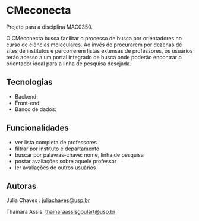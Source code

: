 # CMeconecta

Projeto para a disciplina MAC0350. 

O CMeconecta busca facilitar o processo de busca por orientadores no curso de ciências moleculares. Ao invés de procurarem por dezenas de sites de institutos e percorrerem listas extensas de professores, os usuários terão acesso a um portal integrado de busca onde poderão encontrar o orientador ideal para a linha de pesquisa desejada. 

## Tecnologias
- Backend:
- Front-end:
- Banco de dados:

## Funcionalidades
- ver lista completa de professores
- filtrar por instituto e departamento
- buscar por palavras-chave: nome, linha de pesquisa
- postar avaliações sobre aquele professor
- ler avaliações de outros usuários

## Autoras
Júlia Chaves : juliachaves@usp.br

Thainara Assis: thainaraassisgoulart@usp.br
